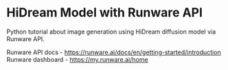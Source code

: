 # HiDream Model with Runware API
Python tutorial about image generation using HiDream diffusion model via Runware API.

Runware API docs - https://runware.ai/docs/en/getting-started/introduction
Runware dashboard - https://my.runware.ai/home
